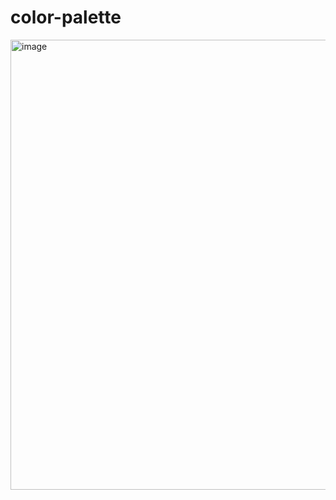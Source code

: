 # color-palette


<img width="720" alt="image" src="https://github.com/user-attachments/assets/72c59371-af98-4d9a-be3e-c5aa0c887593">
